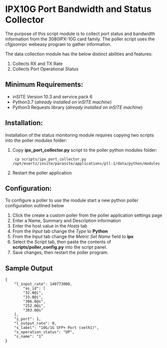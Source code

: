 # IPX10G Port Bandwidth and Status Collector

The purpose of this script module is to collect port status and bandwidth information from the 3080IPX-10G card family. The poller script uses the cfgjsonrpc webeasy program to gather information.

The data collection module has the below distinct abilities and features:

1. Collects RX and TX Rate
2. Collects Port Operational Status

## Minimum Requirements:

-   inSITE Version 10.3 and service pack 6
-   Python3.7 (_already installed on inSITE machine_)
-   Python3 Requests library (_already installed on inSITE machine_)

## Installation:

Installation of the status monitoring module requires copying two scripts into the poller modules folder:

1. Copy **ipx_port_collector.py** script to the poller python modules folder:

    ```
     cp scripts/ipx_port_collector.py /opt/evertz/insite/parasite/applications/pll-1/data/python/modules
    ```

2. Restart the poller application

## Configuration:

To configure a poller to use the module start a new python poller configuration outlined below

1. Click the create a custom poller from the poller application settings page
2. Enter a Name, Summary and Description information
3. Enter the host value in the _Hosts_ tab
4. From the _Input_ tab change the _Type_ to **Python**
5. From the _Input_ tab change the _Metric Set Name_ field to **ipx**
6. Select the _Script_ tab, then paste the contents of **scripts/poller_config.py** into the script panel.
7. Save changes, then restart the poller program.

## Sample Output

```
{
    "l_input_rate": 140773000,
        "as_id": [
        "32.0@i",
        "33.0@i",
        "306.0@s",
        "252.0@i",
        "303.0@s"
    ],
    "i_port": 1,
    "l_output_rate": 0,
    "s_label": "10G/1G SFP+ Port (xeth1)",
    "s_operation_status": "UP",
    "s_name": "1"
}

```
